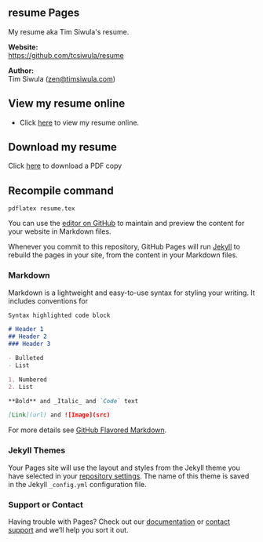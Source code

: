 ## resume Pages
My resume aka Tim Siwula's resume.

**Website:**<br>
https://github.com/tcsiwula/resume

**Author:**<br>
Tim Siwula (zen@timsiwula.com)

## View my resume online

- Click [here](https://latexonline.cc/compile?git=https://github.com/tcsiwula/resume&target=resume.tex&command=xelatex) to view my resume online.

## Download my resume

Click [here]() to download a PDF copy

## Recompile command

```
pdflatex resume.tex
```

You can use the [editor on GitHub](https://github.com/tcsiwula/resume/edit/master/README.md) to maintain and preview the content for your website in Markdown files.

Whenever you commit to this repository, GitHub Pages will run [Jekyll](https://jekyllrb.com/) to rebuild the pages in your site, from the content in your Markdown files.

### Markdown

Markdown is a lightweight and easy-to-use syntax for styling your writing. It includes conventions for

```markdown
Syntax highlighted code block

# Header 1
## Header 2
### Header 3

- Bulleted
- List

1. Numbered
2. List

**Bold** and _Italic_ and `Code` text

[Link](url) and ![Image](src)
```

For more details see [GitHub Flavored Markdown](https://guides.github.com/features/mastering-markdown/).

### Jekyll Themes

Your Pages site will use the layout and styles from the Jekyll theme you have selected in your [repository settings](https://github.com/tcsiwula/resume/settings). The name of this theme is saved in the Jekyll `_config.yml` configuration file.

### Support or Contact

Having trouble with Pages? Check out our [documentation](https://help.github.com/categories/github-pages-basics/) or [contact support](https://github.com/contact) and we’ll help you sort it out.
